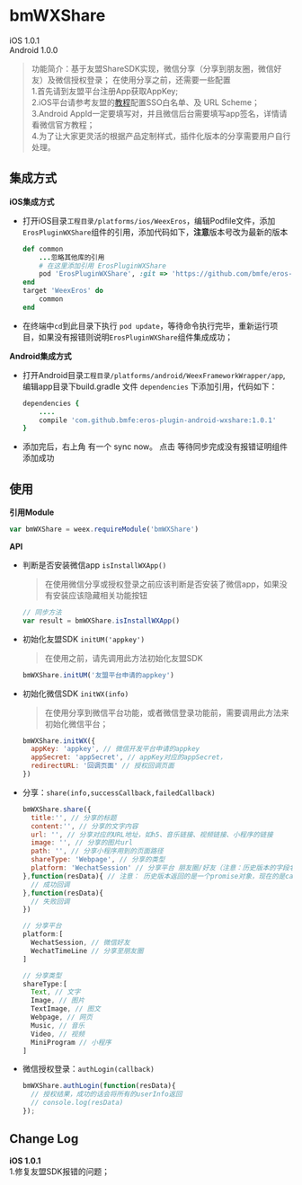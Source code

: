 # bmWXShare

iOS 1.0.1<br>
Android 1.0.0

> 功能简介：基于友盟ShareSDK实现，微信分享（分享到朋友圈，微信好友）及微信授权登录；
> 在使用分享之前，还需要一些配置 <br>
1.首先请到友盟平台注册App获取AppKey; <br>
2.iOS平台请参考友盟的[教程](https://developer.umeng.com/docs/66632/detail/66825)配置SSO白名单、及 URL Scheme；<br>
3.Android AppId一定要填写对，并且微信后台需要填写app签名，详情请看微信官方教程；<br>
4.为了让大家更灵活的根据产品定制样式，插件化版本的分享需要用户自行处理。


## 集成方式
**iOS集成方式**

* 打开iOS目录`工程目录/platforms/ios/WeexEros`，编辑Podfile文件，添加`ErosPluginWXShare`组件的引用，添加代码如下，**注意**版本号改为最新的版本

	```ruby
	def common
    	...忽略其他库的引用
    	# 在这里添加引用 ErosPluginWXShare
    	pod 'ErosPluginWXShare', :git => 'https://github.com/bmfe/eros-plugin-ios-wxshare.git', :tag => '1.0.0'
	end
	target 'WeexEros' do
    	common
	end
	```

* 在终端中`cd`到此目录下执行 `pod update`，等待命令执行完毕，重新运行项目，如果没有报错则说明`ErosPluginWXShare`组件集成成功；

**Android集成方式**

* 打开Android目录`工程目录/platforms/android/WeexFrameworkWrapper/app`,编辑app目录下build.gradle 文件 `dependencies` 下添加引用，代码如下：

	```ruby
	dependencies {
		....
		compile 'com.github.bmfe:eros-plugin-android-wxshare:1.0.1'
	}
	```
* 添加完后，右上角 有一个 sync now。 点击 等待同步完成没有报错证明组件添加成功

## 使用

**引用Module**

```js
var bmWXShare = weex.requireModule('bmWXShare')
```

**API**

* 判断是否安装微信app `isInstallWXApp()` 

	> 在使用微信分享或授权登录之前应该判断是否安装了微信app，如果没有安装应该隐藏相关功能按钮

	```js
	// 同步方法
	var result = bmWXShare.isInstallWXApp()
	```

* 初始化友盟SDK `initUM('appkey')` 

	> 在使用之前，请先调用此方法初始化友盟SDK

	```js
	bmWXShare.initUM('友盟平台申请的appkey')
	```

* 初始化微信SDK `initWX(info)`

	> 在使用分享到微信平台功能，或者微信登录功能前，需要调用此方法来初始化微信平台；

	```js
	bmWXShare.initWX({
	  appKey: 'appkey', // 微信开发平台申请的appkey
	  appSecret: 'appSecret', // appKey对应的appSecret，
	  redirectURL: '回调页面' // 授权回调页面
	})
	```

* 分享：`share(info,successCallback,failedCallback)`

	```js
	bmWXShare.share({
	  title:'', // 分享的标题
	  content:'', // 分享的文字内容
	  url: '', // 分享对应的URL地址，如h5、音乐链接、视频链接、小程序的链接
	  image: '', // 分享的图片url
	  path: '', // 分享小程序用到的页面路径
	  shareType: 'Webpage', // 分享的类型
	  platform: 'WechatSession' // 分享平台 朋友圈/好友（注意：历史版本的字段名是platforms,现在是一个字符串而不是数组）
	},function(resData){ // 注意： 历史版本返回的是一个promise对象，现在的是callback回调 	
	  // 成功回调
	},function(resData){
	  // 失败回调
	})

	// 分享平台
	platform:[
	  WechatSession, // 微信好友
	  WechatTimeLine // 分享至朋友圈
	]

	// 分享类型
	shareType:[
	  Text, // 文字
	  Image, // 图片
	  TextImage, // 图文
	  Webpage, // 网页
	  Music, // 音乐
	  Video, // 视频
	  MiniProgram // 小程序
	]
	```

* 微信授权登录：`authLogin(callback)`

	```js
	bmWXShare.authLogin(function(resData){	
	  // 授权结果，成功的话会将所有的userInfo返回
	  // console.log(resData)
	});
	```

## Change Log

**iOS 1.0.1** <br>
1.修复友盟SDK报错的问题；
